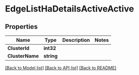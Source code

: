 # EdgeListHaDetailsActiveActive

## Properties

Name | Type | Description | Notes
------------ | ------------- | ------------- | -------------
**ClusterId** | **int32** |  | 
**ClusterName** | **string** |  | 

[[Back to Model list]](../README.md#documentation-for-models) [[Back to API list]](../README.md#documentation-for-api-endpoints) [[Back to README]](../README.md)


